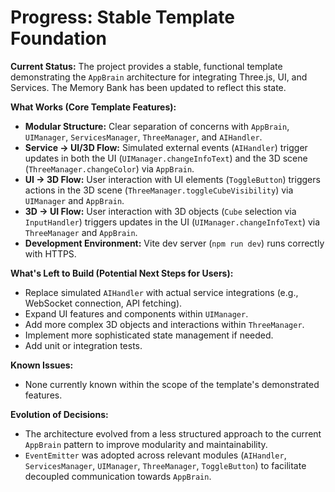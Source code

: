 # Progress: Stable Template Foundation

**Current Status:** The project provides a stable, functional template demonstrating the `AppBrain` architecture for integrating Three.js, UI, and Services. The Memory Bank has been updated to reflect this state.

**What Works (Core Template Features):**

- **Modular Structure:** Clear separation of concerns with `AppBrain`, `UIManager`, `ServicesManager`, `ThreeManager`, and `AIHandler`.
- **Service -> UI/3D Flow:** Simulated external events (`AIHandler`) trigger updates in both the UI (`UIManager.changeInfoText`) and the 3D scene (`ThreeManager.changeColor`) via `AppBrain`.
- **UI -> 3D Flow:** User interaction with UI elements (`ToggleButton`) triggers actions in the 3D scene (`ThreeManager.toggleCubeVisibility`) via `UIManager` and `AppBrain`.
- **3D -> UI Flow:** User interaction with 3D objects (`Cube` selection via `InputHandler`) triggers updates in the UI (`UIManager.changeInfoText`) via `ThreeManager` and `AppBrain`.
- **Development Environment:** Vite dev server (`npm run dev`) runs correctly with HTTPS.

**What's Left to Build (Potential Next Steps for Users):**

- Replace simulated `AIHandler` with actual service integrations (e.g., WebSocket connection, API fetching).
- Expand UI features and components within `UIManager`.
- Add more complex 3D objects and interactions within `ThreeManager`.
- Implement more sophisticated state management if needed.
- Add unit or integration tests.

**Known Issues:**

- None currently known within the scope of the template's demonstrated features.

**Evolution of Decisions:**

- The architecture evolved from a less structured approach to the current `AppBrain` pattern to improve modularity and maintainability.
- `EventEmitter` was adopted across relevant modules (`AIHandler`, `ServicesManager`, `UIManager`, `ThreeManager`, `ToggleButton`) to facilitate decoupled communication towards `AppBrain`.
